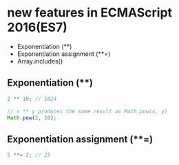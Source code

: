 # new features in ECMAScript 2016(ES7)

- Exponentiation (\*\*)
- Exponentiation assignment (\*\*=)
- Array.includes()

## Exponentiation (\*\*)

```js
2 ** 10; // 1024

// x ** y produces the same result as Math.pow(x, y)
Math.pow(2, 10);
```

## Exponentiation assignment (\*\*=)

```js
5 **= 2; // 25
```
